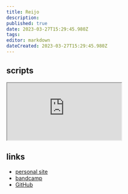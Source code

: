 ```yaml
---
title: Reijo
description: 
published: true
date: 2023-03-27T15:29:45.980Z
tags: 
editor: markdown
dateCreated: 2023-03-27T15:29:45.980Z
---
```




## scripts

<iframe src="https://github.com/reijogoru/rehear"id="gallery-iframe"></iframe>

## links

- [personal site](gregorpfeffer.de)
- [bandcamp](https://gregorpfeffer.bandcamp.com)
- [GitHub](https://github.com/reijogoru)